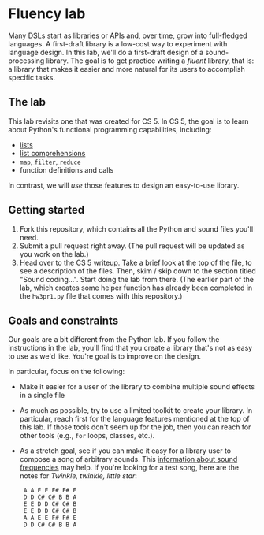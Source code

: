 [CS5Lab]: https://www.cs.hmc.edu/twiki/bin/view/CS5/SoundsGoodLab
[Frequencies]: http://en.wikipedia.org/wiki/Piano_key_frequencies

# Fluency lab

Many DSLs start as libraries or APIs and, over time, grow into full-fledged
languages. A first-draft library is a low-cost way to experiment with language
design. In this lab, we'll do a first-draft design of a sound-processing 
library. The goal is to get practice writing a *fluent* library, that
is: a library that makes it easier and more natural for its users to accomplish
specific tasks.

## The lab
This lab revisits one that was created for CS 5. In CS 5, the goal is to learn
about Python's functional programming capabilities, including:

   + [lists](http://www.tutorialspoint.com/python/python_lists.htm)
   + [list comprehensions](https://docs.python.org/2/tutorial/datastructures.html#list-comprehensions)
   + [`map`, `filter`, `reduce`](http://www.python-course.eu/lambda.php)
   + function definitions and calls

In contrast, we will *use* those features to design an easy-to-use library. 

## Getting started
   1. Fork this repository, which contains all the Python and sound files you'll
   need.
   1. Submit a pull request right away. (The pull request will be updated as
   you work on the lab.)
   1. Head over to the CS 5 writeup. Take a brief look at the top of the file,
   to see a description of the files. Then, skim / skip down to the section
   titled "Sound coding...". Start doing the lab from there. (The earlier part
   of the lab, which creates some helper function has already been completed in
   the `hw3pr1.py` file that comes with this repository.)

## Goals and constraints
Our goals are a bit different from the Python lab. If you follow the
instructions in the lab, you'll find that you create a library that's not as
easy to use as we'd like. You're goal is to improve on the design. 

In particular, focus on the following:

   + Make it easier for a user of the library to combine multiple sound effects
   in a single file
   
   + As much as possible, try to use a limited toolkit to create your library.
   In particular, reach first for the language features mentioned at the top of
   this lab. If those tools don't seem up for the job, then you can reach for
   other tools (e.g., `for` loops, classes, etc.).
   
   + As a stretch goal, see if you can make it easy for a library user to
   compose a song of arbitrary sounds. This 
   [information about sound frequencies][Frequencies] may help. If you're
   looking for a test song, here are the notes for *Twinkle, twinkle, little
   star*:

          A A E E F# F# E
          D D C# C# B B A
          E E D D C# C# B
          E E D D C# C# B
          A A E E F# F# E
          D D C# C# B B A

